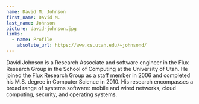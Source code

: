 ```yaml
---
name: David M. Johnson
first_name: David M.
last_name: Johnson
picture: david-johnson.jpg
links:
  - name: Profile
    absolute_url: https://www.cs.utah.edu/~johnsond/
---
```


David Johnson is a Research Associate and software engineer in the Flux Research Group in the School of Computing at the University of Utah. He joined the Flux Research Group as a staff member in 2006 and completed his M.S. degree in Computer Science in 2010. His research encompasses a broad range of systems software: mobile and wired networks, cloud computing, security, and operating systems.

